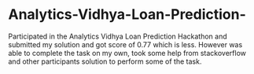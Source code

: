 # Analytics-Vidhya-Loan-Prediction-
Participated in the Analytics Vidhya Loan Prediction Hackathon and submitted my solution and got score of 0.77 which is less. However was able to complete the task on my own, took some help from stackoverflow and other participants solution to perform some of the task.
